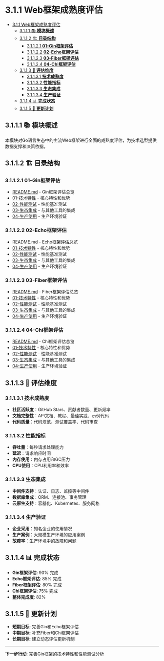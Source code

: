 # 3.1.1 Web框架成熟度评估

<!-- TOC START -->
- [3.1.1 Web框架成熟度评估](#311-web框架成熟度评估)
  - [3.1.1.1 📚 **模块概述**](#3111--模块概述)
  - [3.1.1.2 🏗️ **目录结构**](#3112-️-目录结构)
    - [3.1.1.2.1 **01-Gin框架评估**](#31121-01-gin框架评估)
    - [3.1.1.2.2 **02-Echo框架评估**](#31122-02-echo框架评估)
    - [3.1.1.2.3 **03-Fiber框架评估**](#31123-03-fiber框架评估)
    - [3.1.1.2.4 **04-Chi框架评估**](#31124-04-chi框架评估)
  - [3.1.1.3 🎯 **评估维度**](#3113--评估维度)
    - [3.1.1.3.1 **技术成熟度**](#31131-技术成熟度)
    - [3.1.1.3.2 **性能指标**](#31132-性能指标)
    - [3.1.1.3.3 **生态集成**](#31133-生态集成)
    - [3.1.1.3.4 **生产验证**](#31134-生产验证)
  - [3.1.1.4 📊 **完成状态**](#3114--完成状态)
  - [3.1.1.5 🔄 **更新计划**](#3115--更新计划)
<!-- TOC END -->

## 3.1.1.1 📚 **模块概述**

本模块对Go语言生态中的主流Web框架进行全面的成熟度评估，为技术选型提供数据支撑和决策依据。

## 3.1.1.2 🏗️ **目录结构**

### 3.1.1.2.1 **01-Gin框架评估**

- [README.md](01-Gin框架评估/README.md) - Gin框架评估总览
- [01-技术特性](01-Gin框架评估/01-技术特性/) - 核心特性和优势
- [02-性能测试](01-Gin框架评估/02-性能测试/) - 性能基准测试
- [03-生态集成](01-Gin框架评估/03-生态集成/) - 与其他工具的集成
- [04-生产使用](01-Gin框架评估/04-生产使用/) - 生产环境验证

### 3.1.1.2.2 **02-Echo框架评估**

- [README.md](02-Echo框架评估/README.md) - Echo框架评估总览
- [01-技术特性](02-Echo框架评估/01-技术特性/) - 核心特性和优势
- [02-性能测试](02-Echo框架评估/02-性能测试/) - 性能基准测试
- [03-生态集成](02-Echo框架评估/03-生态集成/) - 与其他工具的集成
- [04-生产使用](02-Echo框架评估/04-生产使用/) - 生产环境验证

### 3.1.1.2.3 **03-Fiber框架评估**

- [README.md](03-Fiber框架评估/README.md) - Fiber框架评估总览
- [01-技术特性](03-Fiber框架评估/01-技术特性/) - 核心特性和优势
- [02-性能测试](03-Fiber框架评估/02-性能测试/) - 性能基准测试
- [03-生态集成](03-Fiber框架评估/03-生态集成/) - 与其他工具的集成
- [04-生产使用](03-Fiber框架评估/04-生产使用/) - 生产环境验证

### 3.1.1.2.4 **04-Chi框架评估**

- [README.md](04-Chi框架评估/README.md) - Chi框架评估总览
- [01-技术特性](04-Chi框架评估/01-技术特性/) - 核心特性和优势
- [02-性能测试](04-Chi框架评估/02-性能测试/) - 性能基准测试
- [03-生态集成](04-Chi框架评估/03-生态集成/) - 与其他工具的集成
- [04-生产使用](04-Chi框架评估/04-生产使用/) - 生产环境验证

## 3.1.1.3 🎯 **评估维度**

### 3.1.1.3.1 **技术成熟度**

- **社区活跃度**：GitHub Stars、贡献者数量、更新频率
- **文档完整性**：API文档、教程、最佳实践、示例代码
- **代码质量**：代码规范、测试覆盖率、代码审查

### 3.1.1.3.2 **性能指标**

- **吞吐量**：每秒请求处理能力
- **延迟**：请求响应时间
- **内存使用**：内存占用和GC压力
- **CPU使用**：CPU利用率和效率

### 3.1.1.3.3 **生态集成**

- **中间件支持**：认证、日志、监控等中间件
- **数据库集成**：ORM、连接池、事务管理
- **云原生支持**：容器化、Kubernetes、服务网格

### 3.1.1.3.4 **生产验证**

- **企业采用**：知名企业的使用情况
- **生产案例**：大规模生产环境的应用案例
- **故障率**：生产环境中的故障和问题

## 3.1.1.4 📊 **完成状态**

- **Gin框架评估**: 90% 完成
- **Echo框架评估**: 85% 完成
- **Fiber框架评估**: 80% 完成
- **Chi框架评估**: 75% 完成
- **整体完成度**: 82%

## 3.1.1.5 🔄 **更新计划**

- **短期目标**: 完善Gin和Echo框架评估
- **中期目标**: 补充Fiber和Chi框架评估
- **长期目标**: 建立动态评估更新机制

---

**下一步行动**: 完善Gin框架的技术特性和性能测试分析
